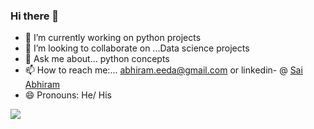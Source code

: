 ### Hi there 👋

- 🔭 I’m currently working on python projects
- 👯 I’m looking to collaborate on ...Data science projects
- 💬 Ask me about... python concepts
- 📫 How to reach me:... abhiram.eeda@gmail.com or linkedin- @ [Sai Abhiram](www.linkedin.com/in/sai-abhiram-eeda-6463131b2)
- 😄 Pronouns: He/ His

<img src="https://github-readme-stats.vercel.app/api?username=abhiram576&&show_icons=true&title_colour=ffffff&icon_color=bb2acf&text_color=daf7dc&bg_color=191919">
